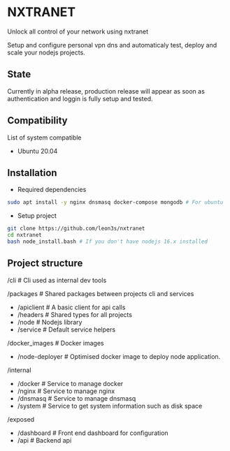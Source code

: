 # NXTRANET

Unlock all control of your network using nxtranet

Setup and configure personal vpn dns and automaticaly test, deploy and scale your nodejs projects.

## State

Currently in alpha release, production release will appear as soon as authentication and loggin is fully setup and tested.

## Compatibility

List of system compatible
- Ubuntu 20.04

## Installation

- Required dependencies
```sh
sudo apt install -y nginx dnsmasq docker-compose mongodb # For ubuntu
```
- Setup project
```sh
git clone https://github.com/leon3s/nxtranet
cd nxtranet
bash node_install.bash # If you don't have nodejs 16.x installed
```

## Project structure

/cli # Cli used as internal dev tools

/packages # Shared packages between projects cli and services
  - /apiclient  # A basic client for api calls
  - /headers    # Shared types for all projects
  - /node       # Nodejs library
  - /service    # Default service helpers

/docker_images # Docker images
  - /node-deployer # Optimised docker image to deploy node application.

/internal
  - /docker      # Service to manage docker
  - /nginx       # Service to manage nginx
  - /dnsmasq     # Service to manage dnsmasq
  - /system      # Service to get system information such as disk space

/exposed
  - /dashboard   # Front end dashboard for configuration
  - /api         # Backend api
